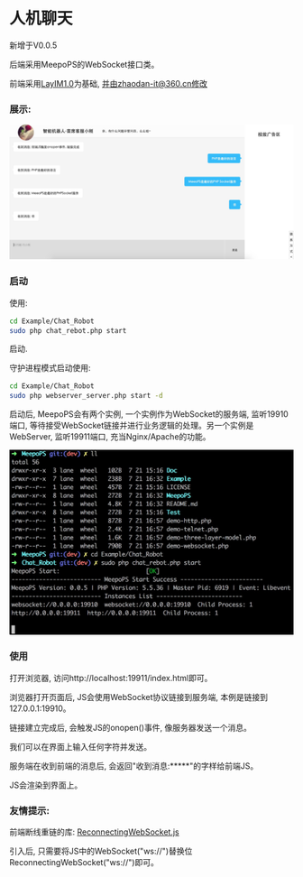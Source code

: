 # 人机聊天

新增于V0.0.5

后端采用MeepoPS的WebSocket接口类。

前端采用[LayIM1.0](http://www.w3cdream.com/content-sort-21-article-521.html)为基础, 并由zhaodan-it@360.cn修改

### 展示:
![WebSocket人机聊天](Image/Chat_Robot1.png?raw=true "WebSocket人机聊天")

### 启动
使用:
```bash
cd Example/Chat_Robot
sudo php chat_rebot.php start
```
启动. 

守护进程模式启动使用:
```bash
cd Example/Chat_Robot
sudo php webserver_server.php start -d
```

启动后, MeepoPS会有两个实例, 一个实例作为WebSocket的服务端, 监听19910端口, 等待接受WebSocket链接并进行业务逻辑的处理。另一个实例是WebServer, 监听19911端口, 充当Nginx/Apache的功能。

![WebSocket人机聊天启动](Image/Chat_Robot2.png?raw=true "WebSocket人机聊天启动")

### 使用

打开浏览器, 访问http://localhost:19911/index.html即可。

浏览器打开页面后, JS会使用WebSocket协议链接到服务端, 本例是链接到127.0.0.1:19910。

链接建立完成后, 会触发JS的onopen()事件, 像服务器发送一个消息。

我们可以在界面上输入任何字符并发送。

服务端在收到前端的消息后, 会返回"收到消息:*****"的字样给前端JS。

JS会渲染到界面上。

### 友情提示: 
前端断线重链的库:  [ReconnectingWebSocket.js](https://github.com/joewalnes/reconnecting-websocket)

引入后, 只需要将JS中的WebSocket("ws://")替换位ReconnectingWebSocket("ws://")即可。